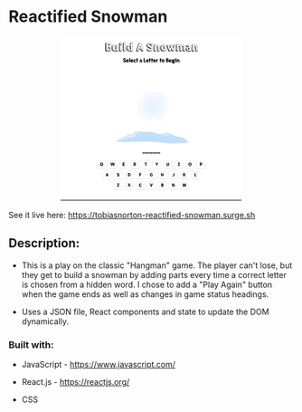 # Reactified Snowman

<p align="center">
<img src="https://github.com/TobiasNorton/reactified-snowman/blob/master/src/Snowman.gif?raw=true" alt="Build-A-Snowman game"/>
</p>

See it live here: https://tobiasnorton-reactified-snowman.surge.sh

## Description:

- This is a play on the classic "Hangman" game. The player can't lose, but they get to build a snowman by adding parts every time a correct letter is chosen from a hidden word. I chose to add a "Play Again" button when the game ends as well as changes in game status headings.

- Uses a JSON file, React components and state to update the DOM dynamically.

### Built with:

- JavaScript - https://www.javascript.com/

- React.js - https://reactjs.org/

- CSS
